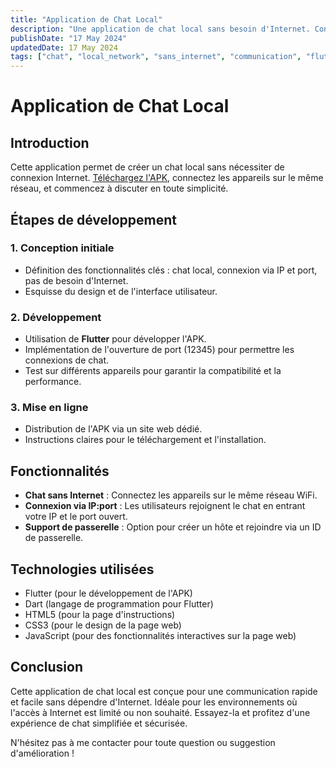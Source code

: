 ```yaml
---
title: "Application de Chat Local"
description: "Une application de chat local sans besoin d'Internet. Connectez vos appareils sur le même réseau et discutez facilement."
publishDate: "17 May 2024"
updatedDate: 17 May 2024
tags: ["chat", "local_network", "sans_internet", "communication", "flutter"]
---
```


# Application de Chat Local

## Introduction
Cette application permet de créer un chat local sans nécessiter de connexion Internet. [Téléchargez l'APK](https://hacker-chat-bo.web.app/), connectez les appareils sur le même réseau, et commencez à discuter en toute simplicité.

## Étapes de développement

### 1. Conception initiale
- Définition des fonctionnalités clés : chat local, connexion via IP et port, pas de besoin d'Internet.
- Esquisse du design et de l'interface utilisateur.

### 2. Développement
- Utilisation de **Flutter** pour développer l'APK.
- Implémentation de l'ouverture de port (12345) pour permettre les connexions de chat.
- Test sur différents appareils pour garantir la compatibilité et la performance.

### 3. Mise en ligne
- Distribution de l'APK via un site web dédié.
- Instructions claires pour le téléchargement et l'installation.

## Fonctionnalités
- **Chat sans Internet** : Connectez les appareils sur le même réseau WiFi.
- **Connexion via IP:port** : Les utilisateurs rejoignent le chat en entrant votre IP et le port ouvert.
- **Support de passerelle** : Option pour créer un hôte et rejoindre via un ID de passerelle.

## Technologies utilisées
- Flutter (pour le développement de l'APK)
- Dart (langage de programmation pour Flutter)
- HTML5 (pour la page d'instructions)
- CSS3 (pour le design de la page web)
- JavaScript (pour des fonctionnalités interactives sur la page web)

## Conclusion
Cette application de chat local est conçue pour une communication rapide et facile sans dépendre d'Internet. Idéale pour les environnements où l'accès à Internet est limité ou non souhaité. Essayez-la et profitez d'une expérience de chat simplifiée et sécurisée.

N'hésitez pas à me contacter pour toute question ou suggestion d'amélioration !

